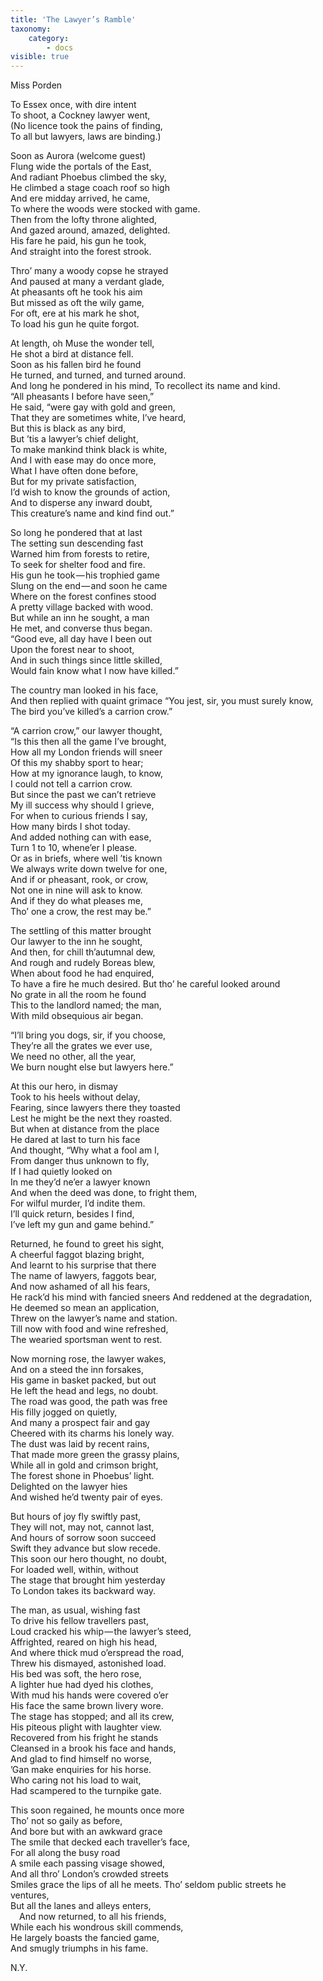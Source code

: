 ```yaml
---
title: 'The Lawyer’s Ramble'
taxonomy:
    category:
        - docs
visible: true
---
```


<div class="author">Miss Porden</div>

To Essex once, with dire intent  
To shoot, a Cockney lawyer went,  
(No licence took the pains of finding,  
To all but lawyers, laws are binding.)

Soon as Aurora (welcome guest)  
Flung wide the portals of the East,  
And radiant Phoebus climbed the sky,  
He climbed a stage coach roof so high  
And ere midday arrived, he came,  
To where the woods were stocked with game.  
Then from the lofty throne alighted,  
And gazed around, amazed, delighted.  
His fare he paid, his gun he took,  
And straight into the forest strook.

Thro’ many a woody copse he strayed  
And paused at many a verdant glade,  
At pheasants oft he took his aim  
But missed as oft the wily game,  
For oft, ere at his mark he shot,  
To load his gun he quite forgot.

At length, oh Muse the wonder tell,  
He shot a bird at distance fell.  
Soon as his fallen bird he found  
He turned, and turned, and turned around.  
And long he pondered in his mind,
To recollect its name and kind.  
“All pheasants I before have seen,”  
He said, “were gay with gold and green,  
That they are sometimes white, I’ve heard,  
But this is black as any bird,  
But ’tis a lawyer’s chief delight,  
To make mankind think black is white,  
And I with ease may do once more,  
What I have often done before,  
But for my private satisfaction,  
I’d wish to know the grounds of action,  
And to disperse any inward doubt,  
This creature’s name and kind find out.”

So long he pondered that at last  
The setting sun descending fast  
Warned him from forests to retire,  
To seek for shelter food and fire.  
His gun he took — his trophied game  
Slung on the end — and soon he came  
Where on the forest confines stood  
A pretty village backed with wood.  
But while an inn he sought, a man  
He met, and converse thus began.  
“Good eve, all day have I been out  
Upon the forest near to shoot,  
And in such things since little skilled,  
Would fain know what I now have killed.”

The country man looked in his face,  
And then replied with quaint grimace
“You jest, sir, you must surely know,  
The bird you’ve killed’s a carrion crow.”  

“A carrion crow,” our lawyer thought,  
“Is this then all the game I’ve brought,  
How all my London friends will sneer  
Of this my shabby sport to hear;  
How at my ignorance laugh, to know,  
I could not tell a carrion crow.  
But since the past we can’t retrieve  
My ill success why should I grieve,  
For when to curious friends I say,  
How many birds I shot today.  
And added nothing can with ease,  
Turn 1 to 10, whene’er I please.  
Or as in briefs, where well ’tis known  
We always write down twelve for one,  
And if or pheasant, rook, or crow,  
Not one in nine will ask to know.  
And if they do what pleases me,  
Tho’ one a crow, the rest may be.”  

The settling of this matter brought  
Our lawyer to the inn he sought,  
And then, for chill th’autumnal dew,  
And rough and rudely Boreas blew,  
When about food he had enquired,  
To have a fire he much desired.
But tho’ he careful looked around  
No grate in all the room he found  
This to the landlord named; the man,  
With mild obsequious air began.  

“I’ll bring you dogs, sir, if you choose,  
They’re all the grates we ever use,  
We need no other, all the year,  
We burn nought else but lawyers here.”

At this our hero, in dismay  
Took to his heels without delay,  
Fearing, since lawyers there they toasted  
Lest he might be the next they roasted.  
But when at distance from the place  
He dared at last to turn his face  
And thought, “Why what a fool am I,  
From danger thus unknown to fly,  
If I had quietly looked on  
In me they’d ne’er a lawyer known  
And when the deed was done, to fright them,  
For wilful murder, I’d indite them.  
I’ll quick return, besides I find,  
I’ve left my gun and game behind.”

Returned, he found to greet his sight,  
A cheerful faggot blazing bright,  
And learnt to his surprise that there  
The name of lawyers, faggots bear,  
And now ashamed of all his fears,  
He rack’d his mind with fancied sneers
And reddened at the degradation,  
He deemed so mean an application,  
Threw on the lawyer’s name and station.  
Till now with food and wine refreshed,  
The wearied sportsman went to rest.

Now morning rose, the lawyer wakes,  
And on a steed the inn forsakes,  
His game in basket packed, but out  
He left the head and legs, no doubt.  
The road was good, the path was free  
His filly jogged on quietly,  
And many a prospect fair and gay  
Cheered with its charms his lonely way.  
The dust was laid by recent rains,  
That made more green the grassy plains,  
While all in gold and crimson bright,  
The forest shone in Phoebus’ light.  
Delighted on the lawyer hies  
And wished he’d twenty pair of eyes.  

But hours of joy fly swiftly past,  
They will not, may not, cannot last,  
And hours of sorrow soon succeed  
Swift they advance but slow recede.  
This soon our hero thought, no doubt,  
For loaded well, within, without  
The stage that brought him yesterday  
To London takes its backward way.

The man, as usual, wishing fast  
To drive his fellow travellers past,  
Loud cracked his whip — the lawyer’s steed,  
Affrighted, reared on high his head,  
And where thick mud o’erspread the road,  
Threw his dismayed, astonished load.  
His bed was soft, the hero rose,  
A lighter hue had dyed his clothes,  
With mud his hands were covered o’er  
His face the same brown livery wore.  
The stage has stopped; and all its crew,  
His piteous plight with laughter view.  
Recovered from his fright he stands  
Cleansed in a brook his face and hands,  
And glad to find himself no worse,  
’Gan make enquiries for his horse.  
Who caring not his load to wait,  
Had scampered to the turnpike gate.

This soon regained, he mounts once more  
Tho’ not so gaily as before,  
And bore but with an awkward grace  
The smile that decked each traveller’s face,  
For all along the busy road  
A smile each passing visage showed,  
And all thro’ London’s crowded streets  
Smiles grace the lips of all he meets.
Tho’ seldom public streets he ventures,  
But all the lanes and alleys enters,  
&emsp;And now returned, to all his friends,  
While each his wondrous skill commends,  
He largely boasts the fancied game,  
And smugly triumphs in his fame.

N.Y.